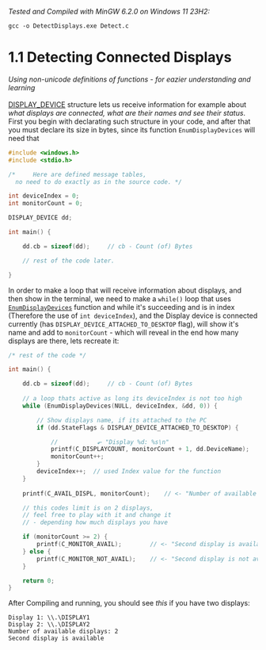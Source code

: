_Tested and Compiled with MinGW 6.2.0 on Windows 11 23H2:_
```
gcc -o DetectDisplays.exe Detect.c
```

# 1.1 Detecting Connected Displays
_Using non-unicode definitions of functions - for eazier understanding and learning_<br><br>
[DISPLAY_DEVICE](https://learn.microsoft.com/en-us/windows/win32/api/wingdi/ns-wingdi-display_devicea) structure lets us receive information 
for example about _what displays are connected, what are their names and see their status_. First you begin with declarating such structure in 
your code, and after that you must declare its size in bytes, since its function `EnumDisplayDevices` will need that

```C
#include <windows.h>
#include <stdio.h>

/*     Here are defined message tables,
  no need to do exactly as in the source code. */

int deviceIndex = 0;
int monitorCount = 0;

DISPLAY_DEVICE dd;

int main() {

    dd.cb = sizeof(dd);     // cb - Count (of) Bytes

    // rest of the code later.

}
```

In order to make a loop that will receive information about displays, and then show in the terminal, we need to make a `while()` loop that 
uses [`EnumDisplayDevices`](https://learn.microsoft.com/en-us/windows/win32/api/winuser/nf-winuser-enumdisplaydevicesa) function and while it's 
succeeding and is in index (Therefore the use of `int deviceIndex`), and the Display device is connected currently (has `DISPLAY_DEVICE_ATTACHED_TO_DESKTOP` 
flag), will show it's name and add to `monitorCount` - which will reveal in the end how many displays are there, lets recreate it:

```c
/* rest of the code */

int main() {

    dd.cb = sizeof(dd);     // cb - Count (of) Bytes
	
    // a loop thats active as long its deviceIndex is not too high
    while (EnumDisplayDevices(NULL, deviceIndex, &dd, 0)) {

        // Show displays name, if its attached to the PC
        if (dd.StateFlags & DISPLAY_DEVICE_ATTACHED_TO_DESKTOP) {

            //           ⬐ "Display %d: %s\n" 
            printf(C_DISPLAYCOUNT, monitorCount + 1, dd.DeviceName);
            monitorCount++;
        }
        deviceIndex++;  // used Index value for the function
    }
    
    printf(C_AVAIL_DISPL, monitorCount);    // <- "Number of available displays: %d\n"

    // this codes limit is on 2 displays,
    // feel free to play with it and change it
    // - depending how much displays you have

    if (monitorCount >= 2) {  
        printf(C_MONITOR_AVAIL);        // <- "Second display is available"
    } else {
        printf(C_MONITOR_NOT_AVAIL);    // <- "Second display is not available"
    }

    return 0;
}
```

After Compiling and running, you should see _this_ if you have two displays:
```
Display 1: \\.\DISPLAY1
Display 2: \\.\DISPLAY2
Number of available displays: 2
Second display is available
```
